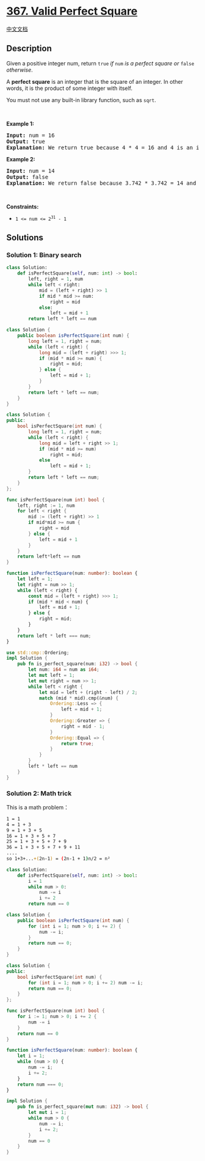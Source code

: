 # [367. Valid Perfect Square](https://leetcode.com/problems/valid-perfect-square)

[中文文档](./solution/0300-0399/0367.Valid%20Perfect%20Square/README.md)

<!-- tags:Math,Binary Search -->

## Description

<p>Given a positive integer num, return <code>true</code> <em>if</em> <code>num</code> <em>is a perfect square or</em> <code>false</code> <em>otherwise</em>.</p>

<p>A <strong>perfect square</strong> is an integer that is the square of an integer. In other words, it is the product of some integer with itself.</p>

<p>You must not use any built-in library function, such as <code>sqrt</code>.</p>

<p>&nbsp;</p>
<p><strong class="example">Example 1:</strong></p>

<pre>
<strong>Input:</strong> num = 16
<strong>Output:</strong> true
<strong>Explanation:</strong> We return true because 4 * 4 = 16 and 4 is an integer.
</pre>

<p><strong class="example">Example 2:</strong></p>

<pre>
<strong>Input:</strong> num = 14
<strong>Output:</strong> false
<strong>Explanation:</strong> We return false because 3.742 * 3.742 = 14 and 3.742 is not an integer.
</pre>

<p>&nbsp;</p>
<p><strong>Constraints:</strong></p>

<ul>
	<li><code>1 &lt;= num &lt;= 2<sup>31</sup> - 1</code></li>
</ul>

## Solutions

### Solution 1: Binary search

<!-- tabs:start -->

```python
class Solution:
    def isPerfectSquare(self, num: int) -> bool:
        left, right = 1, num
        while left < right:
            mid = (left + right) >> 1
            if mid * mid >= num:
                right = mid
            else:
                left = mid + 1
        return left * left == num
```

```java
class Solution {
    public boolean isPerfectSquare(int num) {
        long left = 1, right = num;
        while (left < right) {
            long mid = (left + right) >>> 1;
            if (mid * mid >= num) {
                right = mid;
            } else {
                left = mid + 1;
            }
        }
        return left * left == num;
    }
}
```

```cpp
class Solution {
public:
    bool isPerfectSquare(int num) {
        long left = 1, right = num;
        while (left < right) {
            long mid = left + right >> 1;
            if (mid * mid >= num)
                right = mid;
            else
                left = mid + 1;
        }
        return left * left == num;
    }
};
```

```go
func isPerfectSquare(num int) bool {
	left, right := 1, num
	for left < right {
		mid := (left + right) >> 1
		if mid*mid >= num {
			right = mid
		} else {
			left = mid + 1
		}
	}
	return left*left == num
}
```

```ts
function isPerfectSquare(num: number): boolean {
    let left = 1;
    let right = num >> 1;
    while (left < right) {
        const mid = (left + right) >>> 1;
        if (mid * mid < num) {
            left = mid + 1;
        } else {
            right = mid;
        }
    }
    return left * left === num;
}
```

```rust
use std::cmp::Ordering;
impl Solution {
    pub fn is_perfect_square(num: i32) -> bool {
        let num: i64 = num as i64;
        let mut left = 1;
        let mut right = num >> 1;
        while left < right {
            let mid = left + (right - left) / 2;
            match (mid * mid).cmp(&num) {
                Ordering::Less => {
                    left = mid + 1;
                }
                Ordering::Greater => {
                    right = mid - 1;
                }
                Ordering::Equal => {
                    return true;
                }
            }
        }
        left * left == num
    }
}
```

<!-- tabs:end -->

### Solution 2: Math trick

This is a math problem：

```bash
1 = 1
4 = 1 + 3
9 = 1 + 3 + 5
16 = 1 + 3 + 5 + 7
25 = 1 + 3 + 5 + 7 + 9
36 = 1 + 3 + 5 + 7 + 9 + 11
....
so 1+3+...+(2n-1) = (2n-1 + 1)n/2 = n²
```

<!-- tabs:start -->

```python
class Solution:
    def isPerfectSquare(self, num: int) -> bool:
        i = 1
        while num > 0:
            num -= i
            i += 2
        return num == 0
```

```java
class Solution {
    public boolean isPerfectSquare(int num) {
        for (int i = 1; num > 0; i += 2) {
            num -= i;
        }
        return num == 0;
    }
}
```

```cpp
class Solution {
public:
    bool isPerfectSquare(int num) {
        for (int i = 1; num > 0; i += 2) num -= i;
        return num == 0;
    }
};
```

```go
func isPerfectSquare(num int) bool {
	for i := 1; num > 0; i += 2 {
		num -= i
	}
	return num == 0
}
```

```ts
function isPerfectSquare(num: number): boolean {
    let i = 1;
    while (num > 0) {
        num -= i;
        i += 2;
    }
    return num === 0;
}
```

```rust
impl Solution {
    pub fn is_perfect_square(mut num: i32) -> bool {
        let mut i = 1;
        while num > 0 {
            num -= i;
            i += 2;
        }
        num == 0
    }
}
```

<!-- tabs:end -->

<!-- end -->

